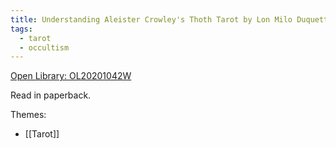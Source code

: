 ```yaml
---
title: Understanding Aleister Crowley's Thoth Tarot by Lon Milo Duquette
tags:
  - tarot
  - occultism
---
```

[Open Library: OL20201042W](https://openlibrary.org/works/OL20201042W/Understanding_Aleister_Crowley%27s_Thoth_Tarot)

Read in paperback.

Themes:

* [[Tarot]]
